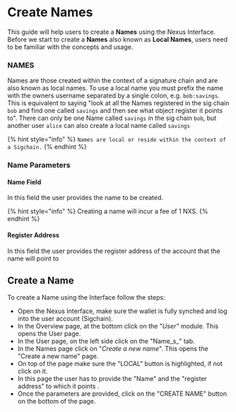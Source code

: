 # Create Names

This guide will help users to create a **Names** using the Nexus Interface. Before we start to create a **Names** also known as **Local Names**, users need to be familiar with the concepts and usage.

### NAMES

Names are those created within the context of a signature chain and are also known as local names. To use a local name you must prefix the name with the owners username separated by a single colon, e.g. `bob:savings`. This is equivalent to saying "look at all the Names registered in the sig chain `bob` and find one called `savings` and then see what object register it points to". There can only be one Name called `savings` in the sig chain `bob`, but another user  `alice` can also create a local name called `savings`

{% hint style="info" %}
`Names are local or reside within the context of a Sigchain.`
{% endhint %}

### Name Parameters

#### Name Field

In this field the user provides the name to be created.

{% hint style="info" %}
Creating a name will incur a fee of 1 NXS.
{% endhint %}

#### Register Address

In this field the user provides the register address of the account that the name will point to&#x20;

## Create a Name

To create a Name using the Interface follow the steps:

* Open the Nexus Interface, make sure the wallet is fully synched and log into the user account (Sigchain).
* In the Overview page, at the bottom click on the "_User"_ module. This opens the User page.
* In the User page, on the left side click on the "Name_s_" tab.
* In the Names page click on "_Create a new name_". This opens the "Create a new name" page.&#x20;
* On top of the page make sure the "LOCAL" button is highlighted, if not click on it.
* In this page the user has to provide the "Name" and the "register address" to which it points .&#x20;
* Once the parameters are provided, click on the "CREATE NAME" button on the bottom of the page.
